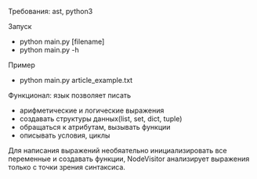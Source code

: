 Требования: ast, python3

Запуск 
- python main.py [filename]
- python main.py  -h

Пример

- python main.py article_example.txt


Функционал: язык позволяет писать 
- арифметические и логические выражения
- создавать структуры данных(list, set, dict, tuple)
- обращаться к атрибутам, вызывать функции
- описывать условия, циклы

Для написания выражений необяательно инициализировать все переменные и создавать функции,  NodeVisitor анализирует выражения только с точки зрения синтаксиса. 